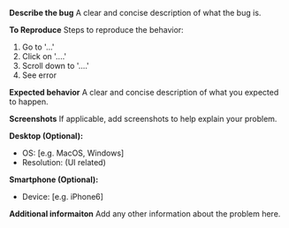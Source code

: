 **Describe the bug**
A clear and concise description of what the bug is.

**To Reproduce**
Steps to reproduce the behavior:
1. Go to '...'
2. Click on '....'
3. Scroll down to '....'
4. See error

**Expected behavior**
A clear and concise description of what you expected to happen.

**Screenshots**
If applicable, add screenshots to help explain your problem.

**Desktop (Optional):**
 - OS: [e.g. MacOS, Windows]
- Resolution: (UI related)

**Smartphone (Optional):**
 - Device: [e.g. iPhone6]

**Additional informaiton**
Add any other information about the problem here.
